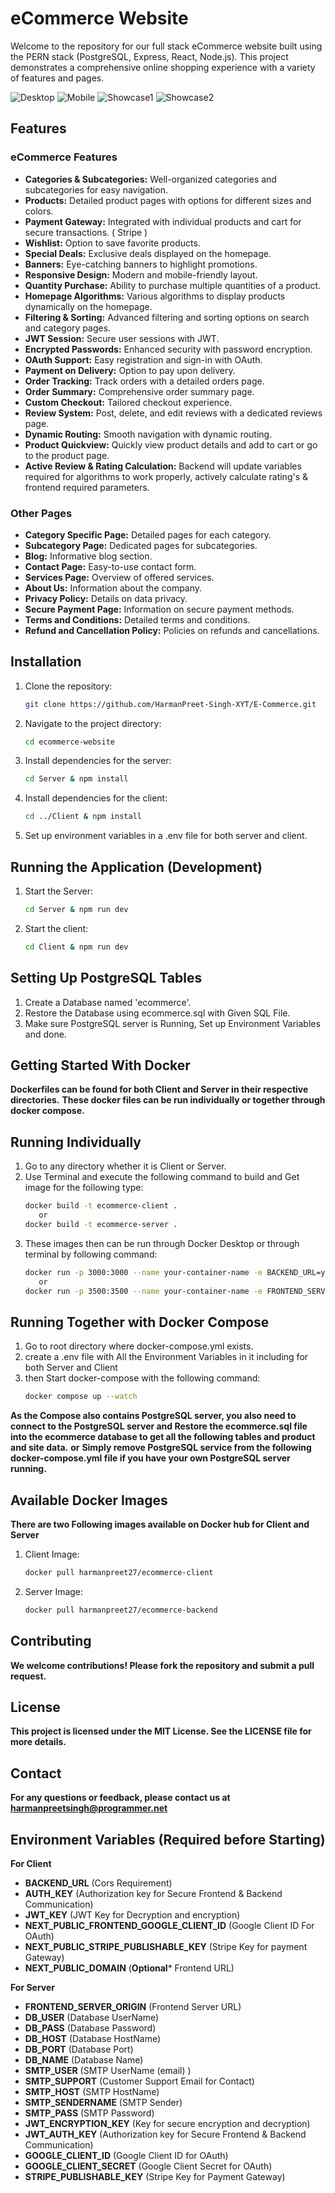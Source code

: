 # eCommerce Website

Welcome to the repository for our full stack eCommerce website built using the PERN stack (PostgreSQL, Express, React, Node.js). This project demonstrates a comprehensive online shopping experience with a variety of features and pages.

![Desktop](/website-demo-image/desktop.png)
![Mobile](/website-demo-image/mobile.png)
![Showcase1](/website-demo-image/1.png)
![Showcase2](/website-demo-image/2.png)
## Features

### eCommerce Features
- **Categories & Subcategories:** Well-organized categories and subcategories for easy navigation.
- **Products:** Detailed product pages with options for different sizes and colors.
- **Payment Gateway:** Integrated with individual products and cart for secure transactions. ( Stripe )
- **Wishlist:** Option to save favorite products.
- **Special Deals:** Exclusive deals displayed on the homepage.
- **Banners:** Eye-catching banners to highlight promotions.
- **Responsive Design:** Modern and mobile-friendly layout.
- **Quantity Purchase:** Ability to purchase multiple quantities of a product.
- **Homepage Algorithms:** Various algorithms to display products dynamically on the homepage.
- **Filtering & Sorting:** Advanced filtering and sorting options on search and category pages.
- **JWT Session:** Secure user sessions with JWT.
- **Encrypted Passwords:** Enhanced security with password encryption.
- **OAuth Support:** Easy registration and sign-in with OAuth.
- **Payment on Delivery:** Option to pay upon delivery.
- **Order Tracking:** Track orders with a detailed orders page.
- **Order Summary:** Comprehensive order summary page.
- **Custom Checkout:** Tailored checkout experience.
- **Review System:** Post, delete, and edit reviews with a dedicated reviews page.
- **Dynamic Routing:** Smooth navigation with dynamic routing.
- **Product Quickview:** Quickly view product details and add to cart or go to the product page.
- **Active Review & Rating Calculation:** Backend will update variables required for algorithms to work properly, actively calculate rating's & frontend required parameters.

### Other Pages
- **Category Specific Page:** Detailed pages for each category.
- **Subcategory Page:** Dedicated pages for subcategories.
- **Blog:** Informative blog section.
- **Contact Page:** Easy-to-use contact form.
- **Services Page:** Overview of offered services.
- **About Us:** Information about the company.
- **Privacy Policy:** Details on data privacy.
- **Secure Payment Page:** Information on secure payment methods.
- **Terms and Conditions:** Detailed terms and conditions.
- **Refund and Cancellation Policy:** Policies on refunds and cancellations.

## Installation

1. Clone the repository:
   ```sh
   git clone https://github.com/HarmanPreet-Singh-XYT/E-Commerce.git
2. Navigate to the project directory:
   ```sh
   cd ecommerce-website
3. Install dependencies for the server:
   ```sh
   cd Server & npm install
4. Install dependencies for the client:
   ```sh
   cd ../Client & npm install
5. Set up environment variables in a .env file for both server and client.

## Running the Application (Development)

1. Start the Server:
   ```sh
   cd Server & npm run dev
2. Start the client:
    ```sh
   cd Client & npm run dev

## Setting Up PostgreSQL Tables

1. Create a Database named 'ecommerce'.
2. Restore the Database using ecommerce.sql with Given SQL File.
3. Make sure PostgreSQL server is Running, Set up Environment Variables and done.

## Getting Started With Docker
**Dockerfiles can be found for both Client and Server in their respective directories.**
**These docker files can be run individually or together through docker compose.**

## Running Individually

1. Go to any directory whether it is Client or Server.
2. Use Terminal and execute the following command to build and Get image for the following type:
   ```sh
   docker build -t ecommerce-client .
      or
   docker build -t ecommerce-server .
3. These images then can be run through Docker Desktop or through terminal by following command:
   ```sh
   docker run -p 3000:3000 --name your-container-name -e BACKEND_URL=your_backend_url -e AUTH_KEY=your_auth_key -e JWT_KEY=your_jwt_key -e NEXT_PUBLIC_FRONTEND_GOOGLE_CLIENT_ID=your_google_client_id -e NEXT_PUBLIC_STRIPE_PUBLISHABLE_KEY=your_stripe_key -e NEXT_PUBLIC_DOMAIN=your_domain ecommerce-client
      or
   docker run -p 3500:3500 --name your-container-name -e FRONTEND_SERVER_ORIGIN=your_frontend_server_origin -e DB_USER=your_db_user -e DB_PASS=your_db_pass -e DB_HOST=your_db_host -e DB_PORT=your_db_port -e DB_NAME=your_db_name -e SMTP_USER=your_smtp_user -e SMTP_SUPPORT=your_smtp_support -e SMTP_HOST=your_smtp_host -e SMTP_SENDERNAME=your_smtp_sendername -e SMTP_PASS=your_smtp_pass -e JWT_ENCRYPTION_KEY=your_jwt_encryption_key -e JWT_AUTH_KEY=your_jwt_auth_key -e GOOGLE_CLIENT_ID=your_google_client_id -e GOOGLE_CLIENT_SECRET=your_google_client_secret -e STRIPE_PUBLISHABLE_KEY=your_stripe_publishable_key ecommerce-server
## Running Together with Docker Compose
1. Go to root directory where docker-compose.yml exists.
2. create a .env file with All the Environment Variables in it including for both Server and Client
3. then Start docker-compose with the following command:
   ```sh
   docker compose up --watch
**As the Compose also contains PostgreSQL server, you also need to connect to the PostgreSQL server and Restore the ecommerce.sql file into the ecommerce database to get all the following tables and product and site data.**
**or**
**Simply remove PostgreSQL service from the following docker-compose.yml file if you have your own PostgreSQL server running.**
## Available Docker Images
**There are two Following images available on Docker hub for Client and Server**
1. Client Image:
   ```sh
   docker pull harmanpreet27/ecommerce-client
2. Server Image:
   ```sh
   docker pull harmanpreet27/ecommerce-backend
## Contributing

**We welcome contributions! Please fork the repository and submit a pull request.**

## License

**This project is licensed under the MIT License. See the LICENSE file for more details.**

## Contact

**For any questions or feedback, please contact us at harmanpreetsingh@programmer.net**

## Environment Variables (Required before Starting)

**For Client**

- **BACKEND_URL** (Cors Requirement)
- **AUTH_KEY** (Authorization key for Secure Frontend & Backend Communication)
- **JWT_KEY** (JWT Key for Decryption and encryption)
- **NEXT_PUBLIC_FRONTEND_GOOGLE_CLIENT_ID** (Google Client ID For OAuth)
- **NEXT_PUBLIC_STRIPE_PUBLISHABLE_KEY** (Stripe Key for payment Gateway)
- **NEXT_PUBLIC_DOMAIN** (**Optional*** Frontend URL)

**For Server**

- **FRONTEND_SERVER_ORIGIN** (Frontend Server URL)
- **DB_USER** (Database UserName)
- **DB_PASS** (Database Password)
- **DB_HOST** (Database HostName)
- **DB_PORT** (Database Port)
- **DB_NAME** (Database Name)
- **SMTP_USER** (SMTP UserName (email) )
- **SMTP_SUPPORT** (Customer Support Email for Contact)
- **SMTP_HOST** (SMTP HostName)
- **SMTP_SENDERNAME** (SMTP Sender)
- **SMTP_PASS** (SMTP Password)
- **JWT_ENCRYPTION_KEY** (Key for secure encryption and decryption)
- **JWT_AUTH_KEY** (Authorization key for Secure Frontend & Backend Communication)
- **GOOGLE_CLIENT_ID** (Google Client ID for OAuth)
- **GOOGLE_CLIENT_SECRET** (Google Client Secret for OAuth)
- **STRIPE_PUBLISHABLE_KEY** (Stripe Key for Payment Gateway)
